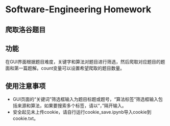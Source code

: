 # Software-Engineering Homework
## 爬取洛谷题目
## 功能
在GUI界面根据题目难度，关键字和算法对题目进行筛选，然后爬取对应题目的题面和第一篇题解。count变量可以设置希望爬取的题目数量。
## 使用注意事项
- GUI页面的“关键词”筛选框输入为题目标题或题号，“算法标签”筛选框输入包括来源和算法，如果要搜索多个标签，请以“，”隔开输入。
- 安全起见未上传cookie，请自行运行cookie_save.ipynb导入cookie到cookie.txt。

